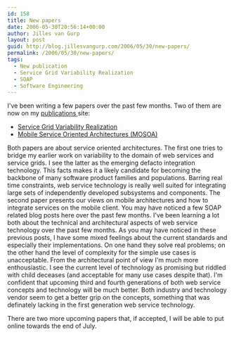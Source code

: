 ```yaml
---
id: 158
title: New papers
date: 2006-05-30T20:56:14+00:00
author: Jilles van Gurp
layout: post
guid: http://blog.jillesvangurp.com/2006/05/30/new-papers/
permalink: /2006/05/30/new-papers/
tags:
  - New publication
  - Service Grid Variability Realization
  - SOAP
  - Software Engineering
---
```

I've been writing a few papers over the past few months. Two of them are now on my [publications ](http://publications.jillesvangurp.com)site:

- [Service Grid Variability Realization](http://publications.jillesvangurp.com/splc2006servicegridvariability.pdf)
- [Mobile Service Oriented Architectures (MOSOA)](http://publications.jillesvangurp.com/mosoa.pdf)

Both papers are about service oriented architectures. The first one tries to bridge my earlier work on variability to the domain of web services and service grids. I see the latter as the emerging defacto integration technology. This facts makes it a likely candidate for becoming the backbone of many software product families and populations. Barring real time constraints, web service technology is really well suited for integrating large sets of independently developed subsystems and components. The second paper presents our views on mobile architectures and how to integrate services on the mobile client.
You may have noticed a few SOAP related blog posts here over the past few months. I've been learning a lot both about the technical and architectural aspects of web service technology over the past few months. As you may have noticed in these previous posts, I have some mixed feelings about the current standards and especially their implementations. On one hand they solve real problems; on the other hand the level of complexity for the simple use cases is unacceptable.
From the architectural point of view I'm much more enthousiastic. I see the current level of technology as promising but riddled with child deceases (and acceptable for many use cases despite that). I'm confident that upcoming third and fourth generations of both web service concepts and technology will be much better. Both industry and technology vendor seem to get a better grip on the concepts, something that was definately lacking in the first generation web service technology.

There are two more upcoming papers that, if accepted, I will be able to put online towards the end of July.